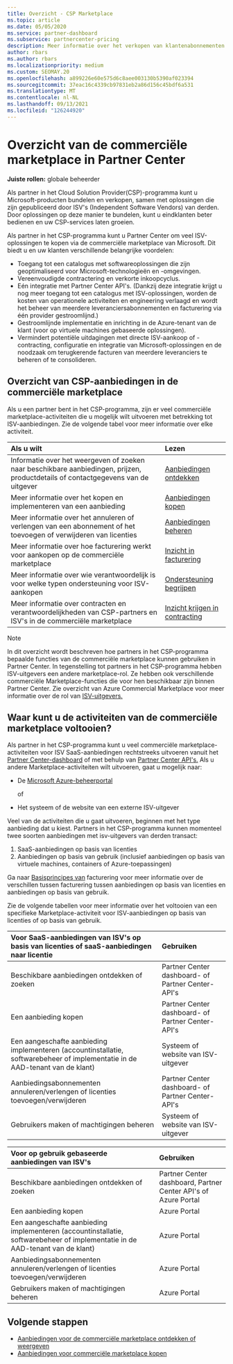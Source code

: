 ```yaml
---
title: Overzicht - CSP Marketplace
ms.topic: article
ms.date: 05/05/2020
ms.service: partner-dashboard
ms.subservice: partnercenter-pricing
description: Meer informatie over het verkopen van klantenabonnementen voor SaaS-aanbiedingen (Software as a Service) van ISV's (Independent Software Vendors) in de marketplace.
author: rbars
ms.author: rbars
ms.localizationpriority: medium
ms.custom: SEOMAY.20
ms.openlocfilehash: a899226e60e575d6c8aee003130b5390af023394
ms.sourcegitcommit: 37eac16c4339cb97831eb2a86d156c45bdf6a531
ms.translationtype: MT
ms.contentlocale: nl-NL
ms.lasthandoff: 09/13/2021
ms.locfileid: "126244920"
---
```

# <a name="overview-of-the-commercial-marketplace-in-partner-center"></a>Overzicht van de commerciële marketplace in Partner Center

**Juiste rollen:** globale beheerder

Als partner in het Cloud Solution Provider(CSP)-programma kunt u Microsoft-producten bundelen en verkopen, samen met oplossingen die zijn gepubliceerd door ISV's (Independent Software Vendors) van derden. Door oplossingen op deze manier te bundelen, kunt u eindklanten beter bedienen en uw CSP-services laten groeien.

Als partner in het CSP-programma kunt u Partner Center om veel ISV-oplossingen te kopen via de commerciële marketplace van Microsoft. Dit biedt u en uw klanten verschillende belangrijke voordelen:

- Toegang tot een catalogus met softwareoplossingen die zijn geoptimaliseerd voor Microsoft-technologieën en -omgevingen.
- Vereenvoudigde contractering en verkorte inkoopcyclus.
- Eén integratie met Partner Center API's. (Dankzij deze integratie krijgt u nog meer toegang tot een catalogus met ISV-oplossingen, worden de kosten van operationele activiteiten en engineering verlaagd en wordt het beheer van meerdere leveranciersabonnementen en facturering via één provider gestroomlijnd.)
- Gestroomlijnde implementatie en inrichting in de Azure-tenant van de klant (voor op virtuele machines gebaseerde oplossingen).
- Vermindert potentiële uitdagingen met directe ISV-aankoop of -contracting, configuratie en integratie van Microsoft-oplossingen en de noodzaak om terugkerende facturen van meerdere leveranciers te beheren of te consolideren.

## <a name="overview-of-csp-offers-in-the-commercial-marketplace"></a>Overzicht van CSP-aanbiedingen in de commerciële marketplace

Als u een partner bent in het CSP-programma, zijn er veel commerciële marketplace-activiteiten die u mogelijk wilt uitvoeren met betrekking tot ISV-aanbiedingen. Zie de volgende tabel voor meer informatie over elke activiteit.

|**Als u wilt**  |**Lezen**   |
|:------------------------------------|:------------------|
|Informatie over het weergeven of zoeken naar beschikbare aanbiedingen, prijzen, productdetails of contactgegevens van de uitgever | [Aanbiedingen ontdekken](csp-commercial-marketplace-discover.md) | 
|Meer informatie over het kopen en implementeren van een aanbieding   | [Aanbiedingen kopen](csp-commercial-marketplace-purchase.md)   | 
|Meer informatie over het annuleren of verlengen van een abonnement of het toevoegen of verwijderen van licenties  | [Aanbiedingen beheren](csp-commercial-marketplace-manage.md) |
|Meer informatie over hoe facturering werkt voor aankopen op de commerciële marketplace | [Inzicht in facturering](csp-commercial-marketplace-billing.md) |
|Meer informatie over wie verantwoordelijk is voor welke typen ondersteuning voor ISV-aankopen | [Ondersteuning begrijpen](csp-commercial-marketplace-support.md) |
|Meer informatie over contracten en verantwoordelijkheden van CSP-partners en ISV's in de commerciële marketplace | [Inzicht krijgen in contracting](csp-commercial-marketplace-contracting.md) |

> [!NOTE]
> In dit overzicht wordt beschreven hoe partners in het CSP-programma bepaalde functies van de commerciële marketplace kunnen gebruiken in Partner Center. In tegenstelling tot partners in het CSP-programma hebben ISV-uitgevers een andere marketplace-rol. Ze hebben ook verschillende commerciële Marketplace-functies die voor hen beschikbaar zijn binnen Partner Center. Zie overzicht van Azure Commercial Marketplace voor meer informatie over de rol van [ISV-uitgevers.](/azure/marketplace/partner-center-portal/commercial-marketplace-overview)

## <a name="where-to-complete-commercial-marketplace-activities"></a>Waar kunt u de activiteiten van de commerciële marketplace voltooien?

Als partner in het CSP-programma kunt u veel commerciële marketplace-activiteiten voor ISV SaaS-aanbiedingen rechtstreeks uitvoeren vanuit het [Partner Center-dashboard](https://partner.microsoft.com/dashboard) of met behulp van [Partner Center API's.](/partner-center/develop/) Als u andere Marketplace-activiteiten wilt uitvoeren, gaat u mogelijk naar:

- De [Microsoft Azure-beheerportal](https://portal.azure.com/)

    of

- Het systeem of de website van een externe ISV-uitgever

Veel van de activiteiten die u gaat uitvoeren, beginnen met het type aanbieding dat u kiest. Partners in het CSP-programma kunnen momenteel twee soorten aanbiedingen met isv-uitgevers van derden transact:

1. SaaS-aanbiedingen op basis van licenties  
2. Aanbiedingen op basis van gebruik (inclusief aanbiedingen op basis van virtuele machines, containers of Azure-toepassingen)

Ga naar [Basisprincipes van](billing-basics.md) facturering voor meer informatie over de verschillen tussen facturering tussen aanbiedingen op basis van licenties en aanbiedingen op basis van gebruik.  

Zie de volgende tabellen voor meer informatie over het voltooien van een specifieke Marketplace-activiteit voor ISV-aanbiedingen op basis van licenties of op basis van gebruik.

|**Voor SaaS-aanbiedingen van ISV's op basis van licenties of saaS-aanbiedingen naar licentie**  |**Gebruiken**  |
|:------------------------------------|:------------------|
|Beschikbare aanbiedingen ontdekken of zoeken  | Partner Center dashboard- of Partner Center-API's  |
|Een aanbieding kopen  | Partner Center dashboard- of Partner Center-API's  |
|Een aangeschafte aanbieding implementeren (accountinstallatie, softwarebeheer of implementatie in de AAD-tenant van de klant)  | Systeem of website van ISV-uitgever  |
|Aanbiedingsabonnementen annuleren/verlengen of licenties toevoegen/verwijderen | Partner Center dashboard- of Partner Center-API's  |
|Gebruikers maken of machtigingen beheren  | Systeem of website van ISV-uitgever  |

|**Voor op gebruik gebaseerde aanbiedingen van ISV's**  |**Gebruiken**  |
|:------------------------------------|:------------------|
|Beschikbare aanbiedingen ontdekken of zoeken  | Partner Center dashboard, Partner Center API's of Azure Portal  |
|Een aanbieding kopen  | Azure Portal  |
|Een aangeschafte aanbieding implementeren (accountinstallatie, softwarebeheer of implementatie in de AAD-tenant van de klant)  | Azure Portal  |
|Aanbiedingsabonnementen annuleren/verlengen of licenties toevoegen/verwijderen | Azure Portal  |
|Gebruikers maken of machtigingen beheren  | Azure Portal  |

## <a name="next-steps"></a>Volgende stappen

- [Aanbiedingen voor de commerciële marketplace ontdekken of weergeven](csp-commercial-marketplace-discover.md)
- [Aanbiedingen voor commerciële marketplace kopen](csp-commercial-marketplace-purchase.md)
